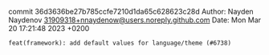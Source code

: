 commit 36d3636be27b785ccfe7210d1da65c628623c28d
Author: Nayden Naydenov <31909318+nnaydenow@users.noreply.github.com>
Date:   Mon Mar 20 17:21:48 2023 +0200

    feat(framework): add default values for language/theme (#6738)
